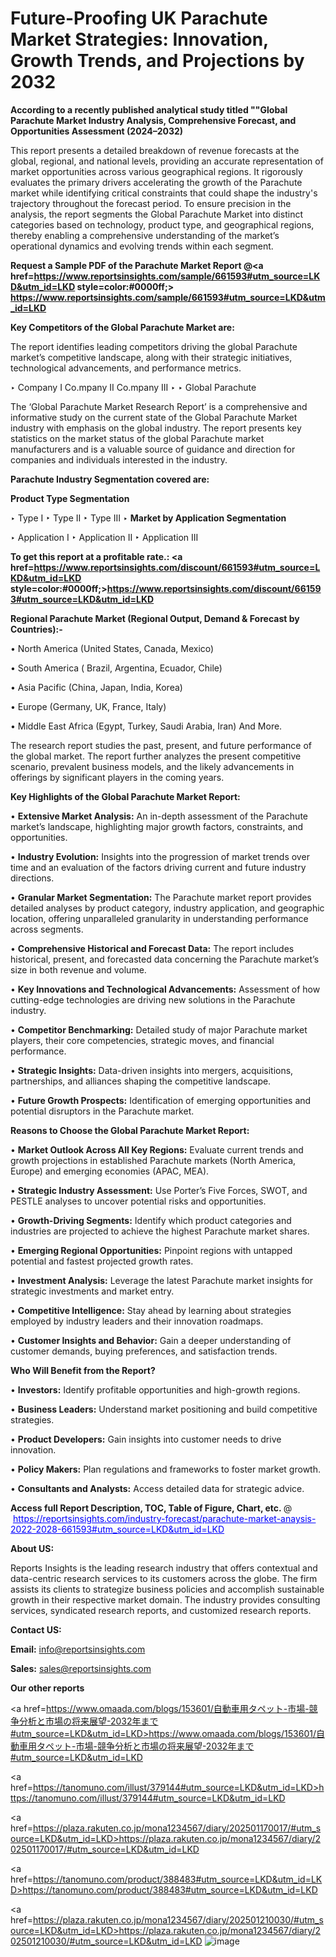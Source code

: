 # Future-Proofing UK Parachute Market Strategies: Innovation, Growth Trends, and Projections by 2032

<strong>According to a recently published analytical study titled ""Global Parachute Market Industry Analysis, Comprehensive Forecast, and Opportunities Assessment (2024–2032)</strong>

This report presents a detailed breakdown of revenue forecasts at the global, regional, and national levels, providing an accurate representation of market opportunities across various geographical regions. It rigorously evaluates the primary drivers accelerating the growth of the Parachute market while identifying critical constraints that could shape the industry's trajectory throughout the forecast period. To ensure precision in the analysis, the report segments the Global Parachute Market into distinct categories based on technology, product type, and geographical regions, thereby enabling a comprehensive understanding of the market’s operational dynamics and evolving trends within each segment.

<strong>Request a Sample PDF of the Parachute Market Report </strong><strong>@<a href=https://www.reportsinsights.com/sample/661593#utm_source=LKD&utm_id=LKD style=color:#0000ff;> https://www.reportsinsights.com/sample/661593#utm_source=LKD&utm_id=LKD</a></strong></font>

<strong>Key Competitors of the Global Parachute Market are:</strong>

The report identifies leading competitors driving the global Parachute market’s competitive landscape, along with their strategic initiatives, technological advancements, and performance metrics.

‣ Company I Co.mpany II Co.mpany III
‣ 
‣ Global Parachute

The ‘Global Parachute Market Research Report’ is a comprehensive and informative study on the current state of the Global Parachute Market industry with emphasis on the global industry. The report presents key statistics on the market status of the global Parachute market manufacturers and is a valuable source of guidance and direction for companies and individuals interested in the industry.

<strong>Parachute Industry Segmentation covered are:</strong>

<strong>Product Type Segmentation</strong>

‣ Type I
‣ Type II
‣ Type III
‣ 
<strong>Market by Application Segmentation</strong>

‣ Application I
‣ Application II 
‣ Application III

<strong>To get this report at a profitable rate.: <a href=https://www.reportsinsights.com/discount/661593#utm_source=LKD&utm_id=LKD style=color:#0000ff;>https://www.reportsinsights.com/discount/661593#utm_source=LKD&utm_id=LKD</a></strong></font>

<strong>Regional Parachute Market (Regional Output, Demand &amp; Forecast by Countries):-</strong>

• North America (United States, Canada, Mexico)

• South America ( Brazil, Argentina, Ecuador, Chile)

• Asia Pacific (China, Japan, India, Korea)

• Europe (Germany, UK, France, Italy)

• Middle East Africa (Egypt, Turkey, Saudi Arabia, Iran) And More.

The research report studies the past, present, and future performance of the global market. The report further analyzes the present competitive scenario, prevalent business models, and the likely advancements in offerings by significant players in the coming years.

<strong>Key Highlights of the Global Parachute Market Report:</strong>

• <strong>Extensive Market Analysis:</strong> An in-depth assessment of the Parachute market’s landscape, highlighting major growth factors, constraints, and opportunities.

• <strong>Industry Evolution:</strong> Insights into the progression of market trends over time and an evaluation of the factors driving current and future industry directions.

• <strong>Granular Market Segmentation:</strong> The Parachute market report provides detailed analyses by product category, industry application, and geographic location, offering unparalleled granularity in understanding performance across segments.

• <strong>Comprehensive Historical and Forecast Data:</strong> The report includes historical, present, and forecasted data concerning the Parachute market’s size in both revenue and volume.

• <strong>Key Innovations and Technological Advancements:</strong> Assessment of how cutting-edge technologies are driving new solutions in the Parachute industry.

• <strong>Competitor Benchmarking:</strong> Detailed study of major Parachute market players, their core competencies, strategic moves, and financial performance.

• <strong>Strategic Insights:</strong> Data-driven insights into mergers, acquisitions, partnerships, and alliances shaping the competitive landscape.

• <strong>Future Growth Prospects:</strong> Identification of emerging opportunities and potential disruptors in the Parachute market.

<strong>Reasons to Choose the Global Parachute Market Report:</strong>

• <strong>Market Outlook Across All Key Regions:</strong> Evaluate current trends and growth projections in established Parachute markets (North America, Europe) and emerging economies (APAC, MEA).

• <strong>Strategic Industry Assessment:</strong> Use Porter’s Five Forces, SWOT, and PESTLE analyses to uncover potential risks and opportunities.

• <strong>Growth-Driving Segments:</strong> Identify which product categories and industries are projected to achieve the highest Parachute market shares.

• <strong>Emerging Regional Opportunities:</strong> Pinpoint regions with untapped potential and fastest projected growth rates.

• <strong>Investment Analysis:</strong> Leverage the latest Parachute market insights for strategic investments and market entry.

• <strong>Competitive Intelligence:</strong> Stay ahead by learning about strategies employed by industry leaders and their innovation roadmaps.

• <strong>Customer Insights and Behavior:</strong> Gain a deeper understanding of customer demands, buying preferences, and satisfaction trends.

<strong>Who Will Benefit from the Report?</strong>

• <strong>Investors:</strong> Identify profitable opportunities and high-growth regions.

• <strong>Business Leaders:</strong> Understand market positioning and build competitive strategies.

• <strong>Product Developers:</strong> Gain insights into customer needs to drive innovation.

• <strong>Policy Makers:</strong> Plan regulations and frameworks to foster market growth.

• <strong>Consultants and Analysts:</strong> Access detailed data for strategic advice.
</ul>
<strong>Access full Report Description, TOC, Table of Figure, Chart, etc. </strong>@  <a href=https://reportsinsights.com/industry-forecast/parachute-market-anaysis-2022-2028-661593#utm_source=LKD&utm_id=LKD style=color:#0000ff;>https://reportsinsights.com/industry-forecast/parachute-market-anaysis-2022-2028-661593#utm_source=LKD&utm_id=LKD</a></font>

<strong><strong>About US</strong>:</strong>

Reports Insights is the leading research industry that offers contextual and data-centric research services to its customers across the globe. The firm assists its clients to strategize business policies and accomplish sustainable growth in their respective market domain. The industry provides consulting services, syndicated research reports, and customized research reports.

<strong>Contact US:</strong>

<p class=""""><b>Email:</b> <a href=mailto:info@reportsinsights.com>info@reportsinsights.com</a></p>
<p class=""""><b>Sales:</b> <a href=mailto:sales@reportsinsights.com>sales@reportsinsights.com</a></p>

<strong>Our other reports</strong>

<a href=https://www.omaada.com/blogs/153601/自動車用タペット-市場-競争分析と市場の将来展望-2032年まで#utm_source=LKD&utm_id=LKD>https://www.omaada.com/blogs/153601/自動車用タペット-市場-競争分析と市場の将来展望-2032年まで#utm_source=LKD&utm_id=LKD</a>

<a href=https://tanomuno.com/illust/379144#utm_source=LKD&utm_id=LKD>https://tanomuno.com/illust/379144#utm_source=LKD&utm_id=LKD</a>

<a href=https://plaza.rakuten.co.jp/mona1234567/diary/202501170017/#utm_source=LKD&utm_id=LKD>https://plaza.rakuten.co.jp/mona1234567/diary/202501170017/#utm_source=LKD&utm_id=LKD</a>

<a href=https://tanomuno.com/product/388483#utm_source=LKD&utm_id=LKD>https://tanomuno.com/product/388483#utm_source=LKD&utm_id=LKD</a>

<a href=https://plaza.rakuten.co.jp/mona1234567/diary/202501210030/#utm_source=LKD&utm_id=LKD>https://plaza.rakuten.co.jp/mona1234567/diary/202501210030/#utm_source=LKD&utm_id=LKD</a>
![image](https://github.com/user-attachments/assets/36fdd9d8-c5ac-4206-8373-a06ef5a1dab4)

